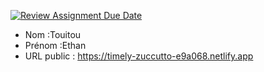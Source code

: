 [![Review Assignment Due Date](https://classroom.github.com/assets/deadline-readme-button-24ddc0f5d75046c5622901739e7c5dd533143b0c8e959d652212380cedb1ea36.svg)](https://classroom.github.com/a/ismyVXjU)
- Nom :Touitou
- Prénom :Ethan
- URL public : https://timely-zuccutto-e9a068.netlify.app

